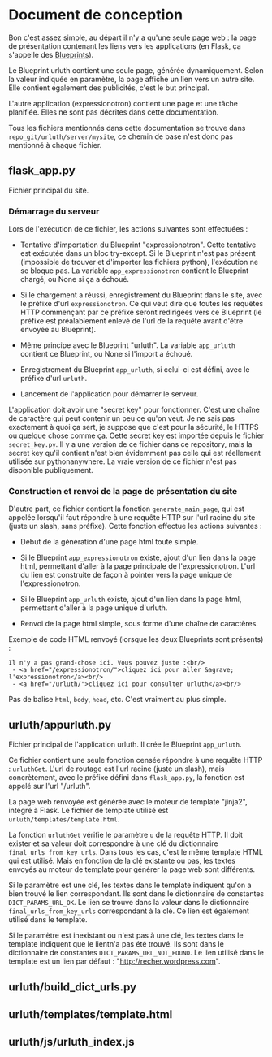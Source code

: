 # Document de conception

Bon c'est assez simple, au départ il n'y a qu'une seule page web : la page de présentation contenant les liens vers les applications (en Flask, ça s'appelle des [Blueprints](http://flask.pocoo.org/docs/0.12/blueprints/)).

Le Blueprint urluth contient une seule page, générée dynamiquement. Selon la valeur indiquée en paramètre, la page affiche un lien vers un autre site. Elle contient également des publicités, c'est le but principal.

L'autre application (expressionotron) contient une page et une tâche planifiée. Elles ne sont pas décrites dans cette documentation.

Tous les fichiers mentionnés dans cette documentation se trouve dans `repo_git/urluth/server/mysite`, ce chemin de base n'est donc pas mentionné à chaque fichier.

## flask_app.py

Fichier principal du site.

### Démarrage du serveur

Lors de l'exécution de ce fichier, les actions suivantes sont effectuées :

 - Tentative d'importation du Blueprint "expressionotron". Cette tentative est exécutée dans un bloc try-except. Si le Blueprint n'est pas présent (impossible de trouver et d'importer les fichiers python), l'exécution ne se bloque pas. La variable `app_expressionotron` contient le Blueprint chargé, ou None si ça a échoué.

 - Si le chargement a réussi, enregistrement du Blueprint dans le site, avec le préfixe d'url `expressionotron`. Ce qui veut dire que toutes les requêtes HTTP commençant par ce préfixe seront redirigées vers ce Blueprint (le préfixe est préalablement enlevé de l'url de la requête avant d'être envoyée au Blueprint).

 - Même principe avec le Blueprint "urluth". La variable `app_urluth` contient ce Blueprint, ou None si l'import a échoué.

 - Enregistrement du Blueprint `app_urluth`, si celui-ci est défini, avec le préfixe d'url `urluth`.

 - Lancement de l'application pour démarrer le serveur.

L'application doit avoir une "secret key" pour fonctionner. C'est une chaîne de caractère qui peut contenir un peu ce qu'on veut. Je ne sais pas exactement à quoi ça sert, je suppose que c'est pour la sécurité, le HTTPS ou quelque chose comme ça. Cette secret key est importée depuis le fichier `secret_key.py`. Il y a une version de ce fichier dans ce repository, mais la secret key qu'il contient n'est bien évidemment pas celle qui est réellement utilisée sur pythonanywhere. La vraie version de ce fichier n'est pas disponible publiquement.


### Construction et renvoi de la page de présentation du site

D'autre part, ce fichier contient la fonction `generate_main_page`, qui est appelée lorsqu'il faut répondre à une requête HTTP sur l'url racine du site (juste un slash, sans préfixe). Cette fonction effectue les actions suivantes :

 - Début de la génération d'une page html toute simple.

 - Si le Blueprint `app_expressionotron` existe, ajout d'un lien dans la page html, permettant d'aller à la page principale de l'expressionotron. L'url du lien est construite de façon à pointer vers la page unique de l'expressionotron.

 - Si le Blueprint `app_urluth` existe, ajout d'un lien dans la page html, permettant d'aller à la page unique d'urluth.

 - Renvoi de la page html simple, sous forme d'une chaîne de caractères.

Exemple de code HTML renvoyé (lorsque les deux Blueprints sont présents) :

    Il n'y a pas grand-chose ici. Vous pouvez juste :<br/>
     - <a href="/expressionotron/">cliquez ici pour aller &agrave; l'expressionotron</a><br/>
     - <a href="/urluth/">cliquez ici pour consulter urluth</a><br/>

Pas de balise `html`, `body`, `head`, etc. C'est vraiment au plus simple.


## urluth/appurluth.py

Fichier principal de l'application urluth. Il crée le Blueprint `app_urluth`.

Ce fichier contient une seule fonction censée répondre à une requête HTTP : `urluthGet`. L'url de routage est l'url racine (juste un slash), mais concrètement, avec le préfixe défini dans `flask_app.py`, la fonction est appelé sur l'url "/urluth".

La page web renvoyée est générée avec le moteur de template "jinja2", intégré à Flask. Le fichier de template utilisé est `urluth/templates/template.html`.

La fonction `urluthGet` vérifie le paramètre `u` de la requête HTTP. Il doit exister et sa valeur doit correspondre à une clé du dictionnaire `final_urls_from_key_urls`. Dans tous les cas, c'est le même template HTML qui est utilisé. Mais en fonction de la clé existante ou pas, les textes envoyés au moteur de template pour générer la page web sont différents.

Si le paramètre est une clé, les textes dans le template indiquent qu'on a bien trouvé le lien correspondant. Ils sont dans le dictionnaire de constantes `DICT_PARAMS_URL_OK`. Le lien se trouve dans la valeur dans le dictionnaire `final_urls_from_key_urls` correspondant à la clé. Ce lien est également utilisé dans le template.

Si le paramètre est inexistant ou n'est pas à une clé, les textes dans le template indiquent que le lientn'a pas été trouvé. Ils sont dans le dictionnaire de constantes `DICT_PARAMS_URL_NOT_FOUND`. Le lien utilisé dans le template est un lien par défaut : "http://recher.wordpress.com".


## urluth/build\_dict\_urls.py

## urluth/templates/template.html

## urluth/js/urluth\_index.js



